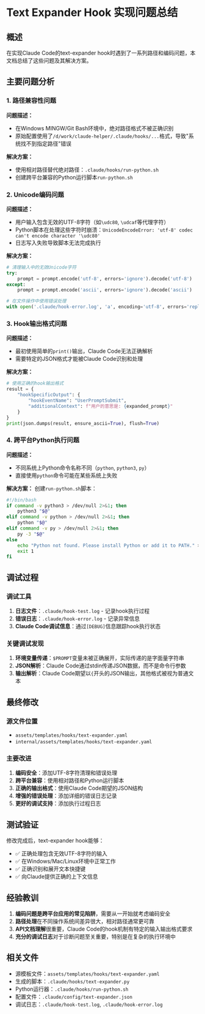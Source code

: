 # Text Expander Hook 实现问题总结

## 概述

在实现Claude Code的text-expander hook时遇到了一系列路径和编码问题，本文档总结了这些问题及其解决方案。

## 主要问题分析

### 1. 路径兼容性问题

**问题描述：**
- 在Windows MINGW/Git Bash环境中，绝对路径格式不被正确识别
- 原始配置使用了`/d/work/claude-helper/.claude/hooks/...`格式，导致"系统找不到指定路径"错误

**解决方案：**
- 使用相对路径替代绝对路径：`.claude/hooks/run-python.sh`
- 创建跨平台兼容的Python运行脚本`run-python.sh`

### 2. Unicode编码问题

**问题描述：**
- 用户输入包含无效的UTF-8字符（如`\udc80`, `\udcaf`等代理字符）
- Python脚本在处理这些字符时崩溃：`UnicodeEncodeError: 'utf-8' codec can't encode character '\udc80'`
- 日志写入失败导致脚本无法完成执行

**解决方案：**
```python
# 清理输入中的无效Unicode字符
try:
    prompt = prompt.encode('utf-8', errors='ignore').decode('utf-8')
except:
    prompt = prompt.encode('ascii', errors='ignore').decode('ascii')

# 在文件操作中使用错误处理
with open('.claude/hook-error.log', 'a', encoding='utf-8', errors='replace') as f:
```

### 3. Hook输出格式问题

**问题描述：**
- 最初使用简单的`print()`输出，Claude Code无法正确解析
- 需要特定的JSON格式才能被Claude Code识别和处理

**解决方案：**
```python
# 使用正确的hook输出格式
result = {
    "hookSpecificOutput": {
        "hookEventName": "UserPromptSubmit",
        "additionalContext": f"用户的意思是: {expanded_prompt}"
    }
}
print(json.dumps(result, ensure_ascii=True), flush=True)
```

### 4. 跨平台Python执行问题

**问题描述：**
- 不同系统上Python命令名称不同（`python`, `python3`, `py`）
- 直接使用`python`命令可能在某些系统上失败

**解决方案：**
创建`run-python.sh`脚本：
```bash
#!/bin/bash
if command -v python3 > /dev/null 2>&1; then
    python3 "$@"
elif command -v python > /dev/null 2>&1; then
    python "$@"
elif command -v py > /dev/null 2>&1; then
    py -3 "$@"
else
    echo "Python not found. Please install Python or add it to PATH." >&2
    exit 1
fi
```

## 调试过程

### 调试工具
1. **日志文件**：`.claude/hook-test.log` - 记录hook执行过程
2. **错误日志**：`.claude/hook-error.log` - 记录异常信息
3. **Claude Code调试信息**：通过`[DEBUG]`信息跟踪hook执行状态

### 关键调试发现
1. **环境变量传递**：`$PROMPT`变量未被正确展开，实际传递的是字面量字符串
2. **JSON解析**：Claude Code通过stdin传递JSON数据，而不是命令行参数
3. **输出解析**：Claude Code期望以`{`开头的JSON输出，其他格式被视为普通文本

## 最终修改

### 源文件位置
- `assets/templates/hooks/text-expander.yaml`
- `internal/assets/templates/hooks/text-expander.yaml`

### 主要改进
1. **编码安全**：添加UTF-8字符清理和错误处理
2. **跨平台兼容**：使用相对路径和Python运行脚本
3. **正确的输出格式**：使用Claude Code期望的JSON结构
4. **增强的错误处理**：添加详细的错误日志记录
5. **更好的调试支持**：添加执行过程日志

## 测试验证

修改完成后，text-expander hook能够：
- ✅ 正确处理包含无效UTF-8字符的输入
- ✅ 在Windows/Mac/Linux环境中正常工作
- ✅ 正确识别和展开文本快捷键
- ✅ 向Claude提供正确的上下文信息

## 经验教训

1. **编码问题是跨平台应用的常见陷阱**，需要从一开始就考虑编码安全
2. **路径处理**在不同操作系统间差异很大，相对路径通常更可靠
3. **API文档理解**很重要，Claude Code的hook机制有特定的输入输出格式要求
4. **充分的调试日志**对于诊断问题至关重要，特别是在复杂的执行环境中

## 相关文件

- 源模板文件：`assets/templates/hooks/text-expander.yaml`
- 生成的脚本：`.claude/hooks/text-expander.py`
- Python运行器：`.claude/hooks/run-python.sh`
- 配置文件：`.claude/config/text-expander.json`
- 调试日志：`.claude/hook-test.log`, `.claude/hook-error.log`